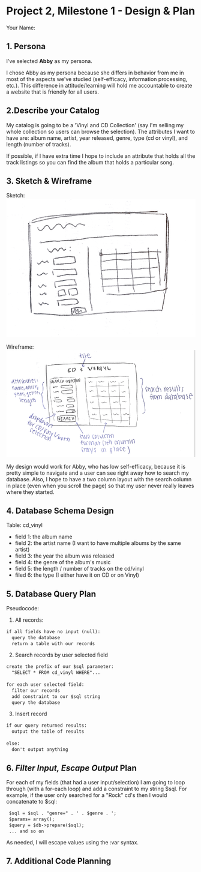 # Project 2, Milestone 1 - Design & Plan

Your Name:

## 1. Persona

I've selected **Abby** as my persona.

I chose Abby as my persona because she differs in behavior from me in most of the aspects we've studied (self-efficacy, information processing, etc.). This difference in attitude/learning will hold me accountable to create a website that is friendly for all users.

## 2.Describe your Catalog

My catalog is going to be a 'Vinyl and CD Collection' (say I'm selling my whole collection so users can browse the selection). The attributes I want to have are: album name, artist, year released, genre, type (cd or vinyl), and length (number of tracks).

If possible, if I have extra time I hope to include an attribute that holds all the track listings so you can find the album that holds a particular song.


## 3. Sketch & Wireframe

Sketch:
![](sketch_p2.png)

Wireframe:
![](wireframe_p2.png)

My design would work for Abby, who has low self-efficacy, because it is pretty simple to navigate and a user can see right away how to search my database. Also, I hope to have a two column layout with the search column in place (even when you scroll the page) so that my user never really leaves where they started.

## 4. Database Schema Design

Table: cd_vinyl
* field 1: the album name
* field 2: the artist name (I want to have multiple albums by the same artist)
* field 3: the year the album was released
* field 4: the genre of the album's music
* field 5: the length / number of tracks on the cd/vinyl
* filed 6: the type (I either have it on CD or on Vinyl)

## 5. Database Query Plan

Pseudocode:

1. All records:

```
if all fields have no input (null):
  query the database
  return a table with our records
```
2. Search records by user selected field

```
create the prefix of our $sql parameter:  
  "SELECT * FROM cd_vinyl WHERE"...

for each user selected field:
  filter our records
  add constraint to our $sql string
  query the database
```

3. Insert record

```
if our query returned results:
  output the table of results

else:
  don't output anything
```

## 6. *Filter Input, Escape Output* Plan

For each of my fields (that had a user input/selection) I am going to loop through (with a for-each loop) and add a constraint to my string $sql.
For example, if the user only searched for a "Rock" cd's then I would concatenate to $sql:

```
 $sql = $sql . "genre=" . ' . $genre . ';
 $params= array();
 $query = $db->prepare($sql);
 ... and so on
```

As needed, I will escape values using the :var syntax.

## 7. Additional Code Planning
